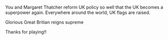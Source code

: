 You and Margaret Thatcher reform UK policy so well that the UK becomes a superpower again.  Everywhere around the world, UK flags are raised.

Glorious Great Britian reigns supreme

Thanks for playing!!